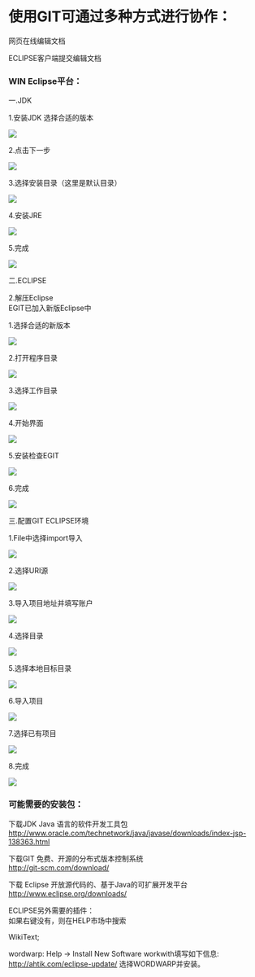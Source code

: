 使用GIT可通过多种方式进行协作：
=====

网页在线编辑文档

ECLIPSE客户端提交编辑文档


### WIN Eclipse平台：  
一.JDK

1.安装JDK 选择合适的版本 
 
![](https://gitcafe.com/volunteerAThome/volunteerAThome/raw/master/src/GIT/jdk安装1.JPG)  

2.点击下一步 
 
![](https://gitcafe.com/volunteerAThome/volunteerAThome/raw/master/src/GIT/jdk安装2.JPG)  

3.选择安装目录（这里是默认目录）  

![](https://gitcafe.com/volunteerAThome/volunteerAThome/raw/master/src/GIT/jdk安装3.JPG)  

4.安装JRE  

![](https://gitcafe.com/volunteerAThome/volunteerAThome/raw/master/src/GIT/jdk安装4.JPG)  

5.完成 
 
![](https://gitcafe.com/volunteerAThome/volunteerAThome/raw/master/src/GIT/jdk安装5.JPG)


二.ECLIPSE

2.解压Eclipse  
EGIT已加入新版Eclipse中 
 
1.选择合适的新版本 
 
![](https://gitcafe.com/volunteerAThome/volunteerAThome/raw/master/src/GIT/eclipseN1.JPG)  

2.打开程序目录 
 
![](https://gitcafe.com/volunteerAThome/volunteerAThome/raw/master/src/GIT/eclipse安装2.JPG)  

3.选择工作目录 
 
![](https://gitcafe.com/volunteerAThome/volunteerAThome/raw/master/src/GIT/eclipse安装3.JPG)  

4.开始界面 
 
![](https://gitcafe.com/volunteerAThome/volunteerAThome/raw/master/src/GIT/eclipse安装4.JPG)  

5.安装检查EGIT  

![](https://gitcafe.com/volunteerAThome/volunteerAThome/raw/master/src/GIT/eclipse安装5.JPG)  

6.完成 
 
![](https://gitcafe.com/volunteerAThome/volunteerAThome/raw/master/src/GIT/eclipse安装6.JPG)


三.配置GIT ECLIPSE环境

1.File中选择import导入

![](https://gitcafe.com/volunteerAThome/volunteerAThome/raw/master/src/GIT/eclipse配置git1.JPG)

2.选择URI源

![](https://gitcafe.com/volunteerAThome/volunteerAThome/raw/master/src/GIT/eclipse配置git2.JPG)

3.导入项目地址并填写账户

![](https://gitcafe.com/volunteerAThome/volunteerAThome/raw/master/src/GIT/eclipse配置git3.JPG)

4.选择目录

![](https://gitcafe.com/volunteerAThome/volunteerAThome/raw/master/src/GIT/eclipse配置git4.JPG)

5.选择本地目标目录

![](https://gitcafe.com/volunteerAThome/volunteerAThome/raw/master/src/GIT/eclipse配置git5.JPG)

6.导入项目

![](https://gitcafe.com/volunteerAThome/volunteerAThome/raw/master/src/GIT/eclipse配置git6.JPG)

7.选择已有项目

![](https://gitcafe.com/volunteerAThome/volunteerAThome/raw/master/src/GIT/eclipse配置git7.JPG)

8.完成

![](https://gitcafe.com/volunteerAThome/volunteerAThome/raw/master/src/GIT/eclipse配置git8.JPG)

### 可能需要的安装包：

下载JDK Java 语言的软件开发工具包  
http://www.oracle.com/technetwork/java/javase/downloads/index-jsp-138363.html

下载GIT 免费、开源的分布式版本控制系统  
http://git-scm.com/download/

下载 Eclipse 开放源代码的、基于Java的可扩展开发平台  
http://www.eclipse.org/downloads/

ECLIPSE另外需要的插件：  
如果右键没有，则在HELP市场中搜索
 
WikiText;

wordwarp:
Help -> Install New Software 
workwith填写如下信息:
http://ahtik.com/eclipse-update/ 
选择WORDWARP并安装。
